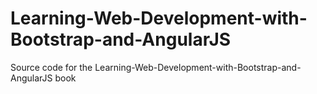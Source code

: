 # Learning-Web-Development-with-Bootstrap-and-AngularJS
Source code for the Learning-Web-Development-with-Bootstrap-and-AngularJS book
